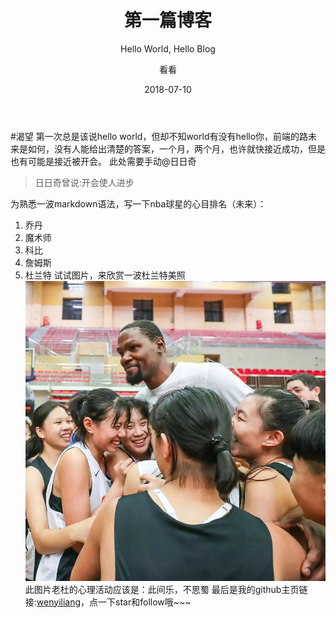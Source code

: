 ﻿---
layout:     post                    
title:      第一篇博客            
subtitle:   Hello World, Hello Blog #副标题
date:       2018-07-10              # 时间
author:     看看                      # 作者
header-img: img/post-bg-swift2.jpg   #这篇文章标题背景图片
catalog: true                       # 是否归档
tags:                               #标签
    - 生活
---

#渴望
第一次总是该说hello world，但却不知world有没有hello你，前端的路未来是如何，没有人能给出清楚的答案，一个月，两个月，也许就快接近成功，但是也有可能是接近被开会。
此处需要手动@日日奇
>日日奇曾说:开会使人进步

为熟悉一波markdown语法，写一下nba球星的心目排名（未来）：
1. 乔丹
2. 魔术师
3. 科比
4. 詹姆斯
5. 杜兰特
试试图片，来欣赏一波杜兰特美照
![durant](img/durant.jpg)
此图片老杜的心理活动应该是：此间乐，不思蜀
最后是我的github主页链接:[wenyiliang](https://github.com/wenyiliang)，点一下star和follow哦~~~

